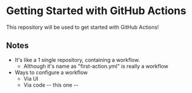 # Getting Started with GitHub Actions

This repository will be used to get started with GitHub Actions!

## Notes
* It's like a 1 single repository, containing a workflow.
  * Although it's name as "first-action.yml" is really a workflow
* Ways to configure a workflow
  * Via UI
  * Via code -- this one -- 